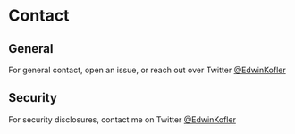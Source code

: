 [//]: # "managed by eankeen/globe; don't edit!"

# Contact

## General

For general contact, open an issue, or reach out over Twitter [@EdwinKofler](https://twitter.com/EdwinKofler)

## Security

For security disclosures, contact me on Twitter [@EdwinKofler](https://twitter.com/EdwinKofler)
